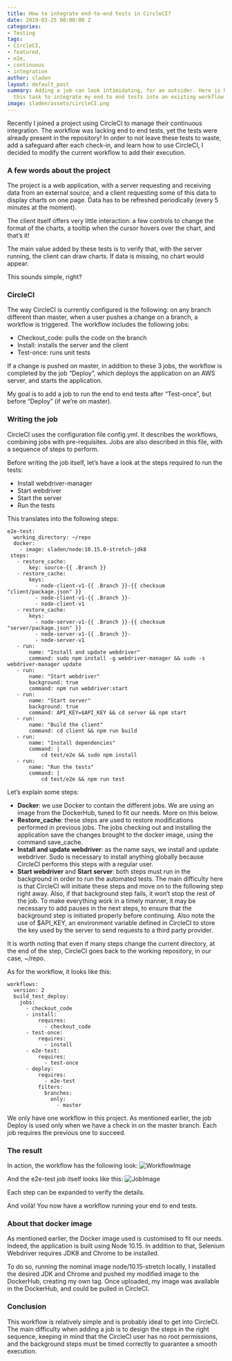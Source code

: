 ```yaml
---
title: How to integrate end-to-end tests in CircleCI?
date: 2019-03-25 00:00:00 Z
categories:
- Testing
tags:
- CircleCI,
- featured,
- e2e,
- continuous
- integration
author: sladen
layout: default_post
summary: Adding a job can look intimidating, for an outsider. Here is how I approached
  this task to integrate my end to end tests into an existing workflow
image: sladen/assets/circleCI.png
---
```


Recently I joined a project using CircleCI to manage their continuous integration. The workflow was lacking end to end tests, yet the tests were already present in the repository!
In order to not leave these tests to waste, add a safeguard after each check-in, and learn how to use CircleCI, I decided to modify the current workflow to add their execution.

### A few words about the project
The project is a web application, with a server requesting and receiving data from an external source, and a client requesting some of this data to display charts on one page. Data has to be refreshed periodically (every 5 minutes at the moment). 

The client itself offers very little interaction: a few controls to change the format of the charts, a tooltip when the cursor hovers over the chart, and that’s it!

The main value added by these tests is to verify that, with the server running, the client can draw charts. If data is missing, no chart would appear.

This sounds simple, right? 

### CircleCI
The way CircleCI is currently configured is the following: on any branch different than master, when a user pushes a change on a branch, a workflow is triggered.
The workflow includes the following jobs:

- Checkout_code: pulls the code on the branch
- Install: installs the server and the client
- Test-once: runs unit tests

If a change is pushed on master, in addition to these 3 jobs, the workflow is completed by the job “Deploy”, which deploys the application on an AWS server, and starts the application.

My goal is to add a job to run the end to end tests after “Test-once”, but before “Deploy” (if we’re on master).


### Writing the job
CircleCI uses the configuration file config.yml. It describes the workflows, combining jobs with pre-requisites. Jobs are also described in this file, with a sequence of steps to perform.

Before writing the job itself, let’s have a look at the steps required to run the tests:

- Install webdriver-manager
- Start webdriver
- Start the server
- Run the tests



This translates into the following steps:

    e2e-test:
      working_directory: ~/repo
      docker:
        - image: sladen/node:10.15.0-stretch-jdk8
     steps:
       - restore_cache:
           key: source-{{ .Branch }}
       - restore_cache:
           keys: 
             - node-client-v1-{{ .Branch }}-{{ checksum "client/package.json" }}
             - node-client-v1-{{ .Branch }}-
             - node-client-v1
       - restore_cache:
           keys: 
             - node-server-v1-{{ .Branch }}-{{ checksum "server/package.json" }}
             - node-server-v1-{{ .Branch }}-
             - node-server-v1
       - run: 
           name: "Install and update webdriver"
           command: sudo npm install -g webdriver-manager && sudo -s webdriver-manager update
       - run: 
           name: "Start webdriver"
           background: true
           command: npm run webdriver:start
       - run: 
           name: "Start server"
           background: true
           command: API_KEY=$API_KEY && cd server && npm start
       - run: 
           name: "Build the client"
           command: cd client && npm run build
       - run:
           name: "Install dependencies"
           command: | 
               cd test/e2e && sudo npm install
       - run:
           name: "Run the tests"
           command: |
               cd test/e2e && npm run test

Let’s explain some steps:

- **Docker**: we use Docker to contain the different jobs. We are using an image from the DockerHub, tuned to fit our needs. More on this below.
- **Restore_cache**: these steps are used to restore modifications performed in previous jobs. The jobs checking out and installing the application save the changes brought to the docker image, using the command save_cache.
- **Install and update webdriver**: as the name says, we install and update webdriver. Sudo is necessary to install anything globally because CircleCI performs this steps with a regular user.
- **Start webdriver** and **Start server**: both steps must run in the background in order to run the automated tests. The main difficulty here is that CircleCI will initiate these steps and move on to the following step right away. Also, if that background step fails, it won’t stop the rest of the job. To make everything work in a timely manner, it may be necessary to add pauses in the next steps, to ensure that the background step is initiated properly before continuing. Also note the use of $API_KEY, an environment variable defined in CircleCI to store the key used by the server to send requests to a third party provider.

It is worth noting that even if many steps change the current directory, at the end of the step, CircleCI goes back to the working repository, in our case, ~/repo.

As for the workflow, it looks like this:

    workflows:
      version: 2
      build_test_deploy:
        jobs:
          - checkout_code
          - install:
              requires:
                - checkout_code
          - test-once:
              requires:
                - install
          - e2e-test:
              requires:
                - test-once
          - deploy:
              requires:
                - e2e-test
              filters:
                branches:
                  only:
                    - master

We only have one workflow in this project. As mentioned earlier, the job Deploy is used only when we have a check in on the master branch.
Each job requires the previous one to succeed.

### The result
In action, the workflow has the following look:
 ![WorkflowImage]({{site.baseurl}}/sladen/assets/BlogCCIWorkflow.png)
 

And the e2e-test job itself looks like this:
 ![JobImage]({{site.baseurl}}/sladen/assets/BlogCCIJob.png)
 
Each step can be expanded to verify the details.

And voilà!
You now have a workflow running your end to end tests.

### About that docker image
As mentioned earlier, the Docker image used is customised to fit our needs. Indeed, the application is built using Node 10.15. In addition to that, Selenium Webdriver requires JDK8 and Chrome to be installed.

To do so, running the nominal image node/10.15-stretch locally, I installed the desired JDK and Chrome and pushed my modified image to the DockerHub, creating my own tag. Once uploaded, my image was available in the DockerHub, and could be pulled in CircleCI.

### Conclusion
This workflow is relatively simple and is probably ideal to get into CircleCI. The main difficulty when adding a job is to design the steps in the right sequence, keeping in mind that the CircleCI user has no root permissions, and the background steps must be timed correctly to guarantee a smooth execution.
